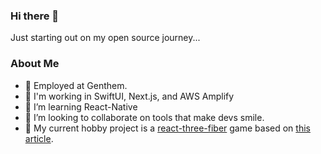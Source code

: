 ### Hi there 👋

Just starting out on my open source journey...

### About Me

- 🚗 Employed at Genthem.
- 📲 I'm working in SwiftUI, Next.js, and AWS Amplify
- 🌱 I’m learning React-Native
- 👯 I’m looking to collaborate on tools that make devs smile.
- 👾 My current hobby project is a [react-three-fiber](https://github.com/pmndrs/react-three-fiber) game based on [this article](https://dev.to/flagrede/making-a-2d-rpg-game-with-react-tree-fiber-4af1).

